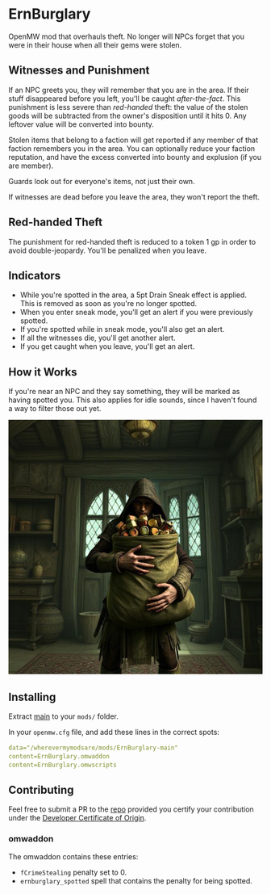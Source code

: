 # ErnBurglary
OpenMW mod that overhauls theft. No longer will NPCs forget that you were in their house when all their gems were stolen.

## Witnesses and Punishment
If an NPC greets you, they will remember that you are in the area. If their stuff disappeared before you left, you'll be caught *after-the-fact*. This punishment is less severe than *red-handed* theft: the value of the stolen goods will be subtracted from the owner's disposition until it hits 0. Any leftover value will be converted into bounty.

Stolen items that belong to a faction will get reported if any member of that faction remembers you in the area. You can optionally reduce your faction reputation, and have the excess converted into bounty and explusion (if you are member).

Guards look out for everyone's items, not just their own.

If witnesses are dead before you leave the area, they won't report the theft.

## Red-handed Theft
The punishment for red-handed theft is reduced to a token 1 gp in order to avoid double-jeopardy. You'll be penalized when you leave.

## Indicators
- While you're spotted in the area, a 5pt Drain Sneak effect is applied. This is removed as soon as you're no longer spotted.
- When you enter sneak mode, you'll get an alert if you were previously spotted.
- If you're spotted while in sneak mode, you'll also get an alert.
- If all the witnesses die, you'll get another alert.
- If you get caught when you leave, you'll get an alert.

## How it Works
If you're near an NPC and they say something, they will be marked as having spotted you. This also applies for idle sounds, since I haven't found a way to filter those out yet.

![a thief with a big bag, created with AI](title_image.jpg)

## Installing
Extract [main](https://github.com/erinpentecost/ErnBurglary/archive/refs/heads/main.zip) to your `mods/` folder.


In your `openmw.cfg` file, and add these lines in the correct spots:

```yaml
data="/wherevermymodsare/mods/ErnBurglary-main"
content=ErnBurglary.omwaddon
content=ErnBurglary.omwscripts
```

## Contributing

Feel free to submit a PR to the [repo](https://github.com/erinpentecost/ErnBurglary) provided you certify your contribution under the [Developer Certificate of Origin](https://developercertificate.org/).

### omwaddon
The omwaddon contains these entries:
* `fCrimeStealing` penalty set to 0.
* `ernburglary_spotted` spell that contains the penalty for being spotted.
